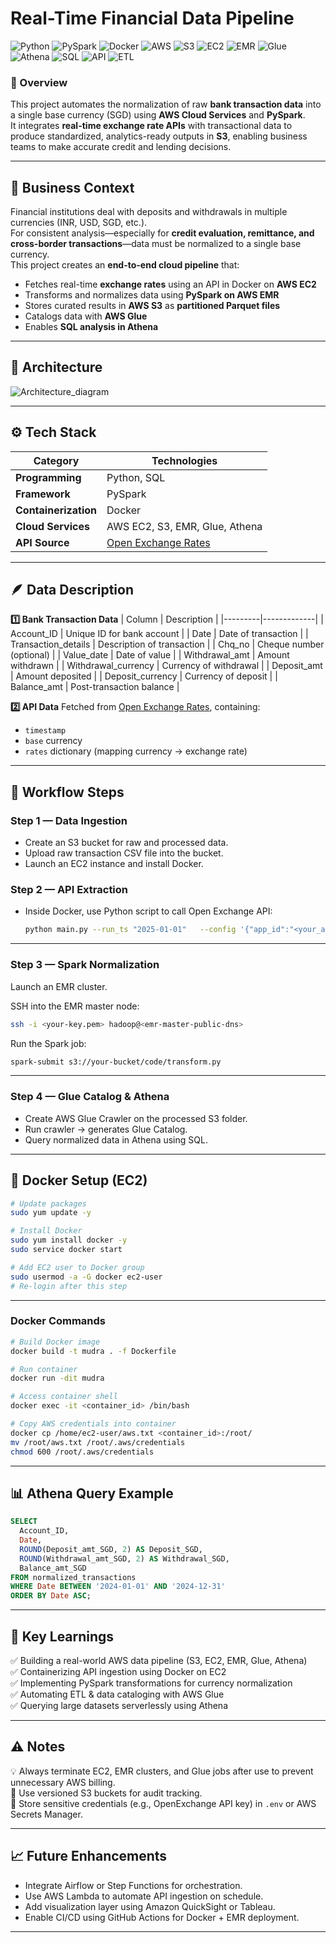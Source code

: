 # Real-Time Financial Data Pipeline

![Python](https://img.shields.io/badge/Python-3.10-blue)
![PySpark](https://img.shields.io/badge/Framework-PySpark-orange)
![Docker](https://img.shields.io/badge/Container-Docker-2496ED)
![AWS](https://img.shields.io/badge/Cloud-AWS-FF9900)
![S3](https://img.shields.io/badge/Service-AWS%20S3-yellow)
![EC2](https://img.shields.io/badge/Service-AWS%20EC2-lightgrey)
![EMR](https://img.shields.io/badge/Service-AWS%20EMR-green)
![Glue](https://img.shields.io/badge/Service-AWS%20Glue-8C4FFF)
![Athena](https://img.shields.io/badge/Service-AWS%20Athena-232F3E)
![SQL](https://img.shields.io/badge/Language-SQL-blueviolet)
![API](https://img.shields.io/badge/API-OpenExchangeRates-lightblue)
![ETL](https://img.shields.io/badge/Process-ETL%20Pipeline-brightgreen)

### 📌 Overview
This project automates the normalization of raw **bank transaction data** into a single base currency (SGD) using **AWS Cloud Services** and **PySpark**.  
It integrates **real-time exchange rate APIs** with transactional data to produce standardized, analytics-ready outputs in **S3**, enabling business teams to make accurate credit and lending decisions.

---

## 🚀 Business Context
Financial institutions deal with deposits and withdrawals in multiple currencies (INR, USD, SGD, etc.).  
For consistent analysis—especially for **credit evaluation, remittance, and cross-border transactions**—data must be normalized to a single base currency.  
This project creates an **end-to-end cloud pipeline** that:
- Fetches real-time **exchange rates** using an API in Docker on **AWS EC2**
- Transforms and normalizes data using **PySpark on AWS EMR**
- Stores curated results in **AWS S3** as **partitioned Parquet files**
- Catalogs data with **AWS Glue**
- Enables **SQL analysis in Athena**

---

## 🧱 Architecture
![Architecture_diagram](https://github.com/user-attachments/assets/1c794940-9b1b-45b3-be60-9accc165e2d7)

---

## ⚙️ Tech Stack

| Category | Technologies |
|-----------|--------------|
| **Programming** | Python, SQL |
| **Framework** | PySpark |
| **Containerization** | Docker |
| **Cloud Services** | AWS EC2, S3, EMR, Glue, Athena |
| **API Source** | [Open Exchange Rates](https://openexchangerates.org/signup/free) |

---

## 🪶 Data Description

**1️⃣ Bank Transaction Data**
| Column | Description |
|---------|-------------|
| Account_ID | Unique ID for bank account |
| Date | Date of transaction |
| Transaction_details | Description of transaction |
| Chq_no | Cheque number (optional) |
| Value_date | Date of value |
| Withdrawal_amt | Amount withdrawn |
| Withdrawal_currency | Currency of withdrawal |
| Deposit_amt | Amount deposited |
| Deposit_currency | Currency of deposit |
| Balance_amt | Post-transaction balance |

**2️⃣ API Data**
Fetched from [Open Exchange Rates](https://openexchangerates.org/signup/free), containing:
- `timestamp`
- `base` currency
- `rates` dictionary (mapping currency → exchange rate)

---

## 🧩 Workflow Steps

### **Step 1 — Data Ingestion**
- Create an S3 bucket for raw and processed data.
- Upload raw transaction CSV file into the bucket.
- Launch an EC2 instance and install Docker.

### **Step 2 — API Extraction**
- Inside Docker, use Python script to call Open Exchange API:
  ```bash
  python main.py --run_ts "2025-01-01"   --config '{"app_id":"<your_app_id>", "s3_out_location":"s3://your-bucket/api_response/", "s3_error_out_location":"s3://your-bucket/error/"}'
  ```

---

### **Step 3 — Spark Normalization**

Launch an EMR cluster.

SSH into the EMR master node:
```bash
ssh -i <your-key.pem> hadoop@<emr-master-public-dns>
```

Run the Spark job:
```bash
spark-submit s3://your-bucket/code/transform.py
```

---

### **Step 4 — Glue Catalog & Athena**

- Create AWS Glue Crawler on the processed S3 folder.  
- Run crawler → generates Glue Catalog.  
- Query normalized data in Athena using SQL.

---

## 🐳 Docker Setup (EC2)

```bash
# Update packages
sudo yum update -y

# Install Docker
sudo yum install docker -y
sudo service docker start

# Add EC2 user to Docker group
sudo usermod -a -G docker ec2-user
# Re-login after this step
```

---

### **Docker Commands**

```bash
# Build Docker image
docker build -t mudra . -f Dockerfile

# Run container
docker run -dit mudra

# Access container shell
docker exec -it <container_id> /bin/bash

# Copy AWS credentials into container
docker cp /home/ec2-user/aws.txt <container_id>:/root/
mv /root/aws.txt /root/.aws/credentials
chmod 600 /root/.aws/credentials
```

---

## 📊 Athena Query Example

```sql
SELECT
  Account_ID,
  Date,
  ROUND(Deposit_amt_SGD, 2) AS Deposit_SGD,
  ROUND(Withdrawal_amt_SGD, 2) AS Withdrawal_SGD,
  Balance_amt_SGD
FROM normalized_transactions
WHERE Date BETWEEN '2024-01-01' AND '2024-12-31'
ORDER BY Date ASC;
```

---

## 🧠 Key Learnings

✅ Building a real-world AWS data pipeline (S3, EC2, EMR, Glue, Athena)  
✅ Containerizing API ingestion using Docker on EC2  
✅ Implementing PySpark transformations for currency normalization  
✅ Automating ETL & data cataloging with AWS Glue  
✅ Querying large datasets serverlessly using Athena  

---

## ⚠️ Notes

💡 Always terminate EC2, EMR clusters, and Glue jobs after use to prevent unnecessary AWS billing.  
💾 Use versioned S3 buckets for audit tracking.  
🔐 Store sensitive credentials (e.g., OpenExchange API key) in `.env` or AWS Secrets Manager.  

---

## 📈 Future Enhancements

- Integrate Airflow or Step Functions for orchestration.  
- Use AWS Lambda to automate API ingestion on schedule.  
- Add visualization layer using Amazon QuickSight or Tableau.  
- Enable CI/CD using GitHub Actions for Docker + EMR deployment.  

---
